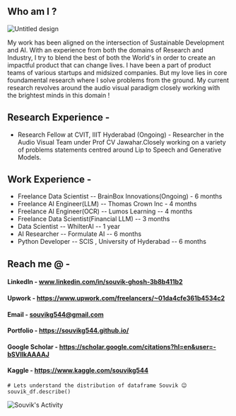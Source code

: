 ## Who am I ? 

![Untitled design](https://github.com/souvikg544/souvikg544/assets/63863911/4bce7ebe-9913-47bd-bd38-878810ca8b95)

My work has been aligned on the intersection of Sustainable Development and AI. With an experience from both the domains of Research and Industry, I try to blend the best of both the World's in order to create an impactful product that can change lives. I have been a part of product teams of various startups and midsized companies. But my love lies in core foundamental research where I solve problems from the ground. My current research revolves around the audio visual paradigm closely working with the brightest minds in this domain ! 

## Research Experience -
- Research Fellow at CVIT, IIIT Hyderabad (Ongoing) - Researcher in the Audio Visual Team under Prof CV Jawahar.Closely working on a variety of problems statements centred around Lip to Speech and Generative Models.
## Work Experience  -
- Freelance Data Scientist -- BrainBox Innovations(Ongoing) - 6 months
- Freelance AI Engineer(LLM) -- Thomas Crown Inc - 4 months
- Freelance AI Engineer(OCR) -- Lumos Learning -- 4 months
- Freelance Data Scientist(Financial LLM) -- 3 months
- Data Scientist -- WhilterAI -- 1 year           
- AI Researcher -- Formulate AI -- 6 months
- Python Developer -- SCIS , University of Hyderabad  -- 6 months

## Reach me @ -
#### LinkedIn                        - www.linkedin.com/in/souvik-ghosh-3b8b411b2

#### Upwork                          - https://www.upwork.com/freelancers/~01da4cfe361b4534c2

#### Email                           - souvikg544@gmail.com

#### Portfolio                       - https://souvikg544.github.io/

#### Google Scholar                  - https://scholar.google.com/citations?hl=en&user=-bSVllkAAAAJ

#### Kaggle                          - https://www.kaggle.com/souvikg544


```
# Lets understand the distribution of dataframe Souvik 😉
souvik_df.describe()
```

![Souvik's Activity](https://github-readme-activity-graph.vercel.app/graph?username=souvikg544&theme=dracula)
